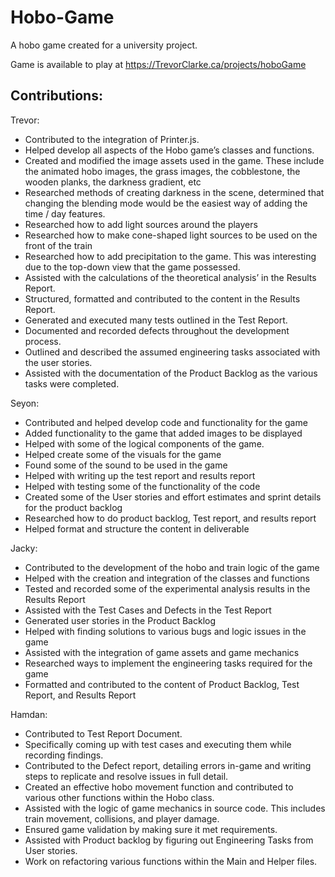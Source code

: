 # Hobo-Game
A hobo game created for a university project.

Game is available to play at https://TrevorClarke.ca/projects/hoboGame

## Contributions:

Trevor:
- Contributed to the integration of Printer.js.
- Helped develop all aspects of the Hobo game’s classes and functions.
- Created and modified the image assets used in the game. These include the animated hobo images, the grass images, the cobblestone, the wooden planks, the darkness gradient, etc
- Researched methods of creating darkness in the scene, determined that changing the blending mode would be the easiest way of adding the time / day features.
- Researched how to add light sources around the players
- Researched how to make cone-shaped light sources to be used on the front of the train
- Researched how to add precipitation to the game. This was interesting due to the top-down view that the game possessed.
- Assisted with the calculations of the theoretical analysis’ in the Results Report.
- Structured, formatted and contributed to the content in the Results Report.
- Generated and executed many tests outlined in the Test Report.
- Documented and recorded defects throughout the development process.
- Outlined and described the assumed engineering tasks associated with the user stories.
- Assisted with the documentation of the Product Backlog as the various tasks were completed.

Seyon:
- Contributed and helped develop code and functionality for the game
- Added functionality to the game that added images to be displayed
- Helped with some of the logical components of the game.
- Helped create some of the visuals for the game
- Found some of the sound to be used in the game
- Helped with writing up the test report and results report
- Helped with testing some of the functionality of the code
- Created some of the User stories and effort estimates and sprint details for the product backlog
- Researched how to do product backlog, Test report, and results report
- Helped format and structure the content in deliverable

Jacky:
- Contributed to the development of the hobo and train logic of the game
- Helped with the creation and integration of the classes and functions
- Tested and recorded some of the experimental analysis results in the Results Report
- Assisted with the Test Cases and Defects in the Test Report
- Generated user stories in the Product Backlog
- Helped with finding solutions to various bugs and logic issues in the game
- Assisted with the integration of game assets and game mechanics
- Researched ways to implement the engineering tasks required for the game
- Formatted and contributed to the content of Product Backlog, Test Report, and Results Report

Hamdan:
- Contributed to Test Report Document. 
- Specifically coming up with test cases and executing them while recording findings.
- Contributed to the Defect report, detailing errors in-game and writing steps to replicate and resolve issues in full detail.
- Created an effective hobo movement function and contributed to various other functions within the Hobo class.
- Assisted with the logic of game mechanics in source code. This includes train movement, collisions, and player damage.
- Ensured game validation by making sure it met requirements.
- Assisted with Product backlog by figuring out Engineering Tasks from User stories.
- Work on refactoring various functions within the Main and Helper files.
